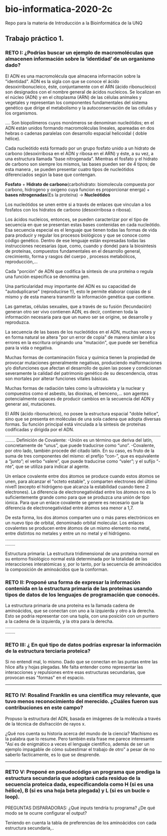 # bio-informatica-2020-2c
Repo para la materia de Introducción a la Bioinformática de la UNQ

## Trabajo práctico 1. 

### RETO I: ¿Podrías buscar un ejemplo de macromoléculas que almacenen información sobre la ‘identidad’ de un organismo dado?

El ADN es una macromolécula que almacena información sobre la "identidad".
ADN es la sigla con que se conoce el ácido desoxirribonucleico, éste, conjuntamente con el ARN (ácido ribonucleico) son designados con el nombre general de ácidos nucleicos. Se localizan en el núcleo (ADN) y en el citoplasma (ARN) de las células animales y vegetales y representan los componentes fundamentales del sistema genético que dirige el metabolismo y la autoconservación de las células y los organismos.

....
Son biopolímeros cuyos monómeros se denominan nucleótidos; en el ADN están unidos formando macromoléculas lineales, apareadas en dos hebras o cadenas paralelas con desarrollo espacial helicoidal ( doble hélice).

Cada nucleótido está formado por un grupo fosfato unido a un hidrato de carbono (desoxirribosa en el ADN y ribosa en el ARN) y éste, a su vez, a una estructura llamada "base nitrogenada". Mientras el fosfato y el hidrato de carbono son siempre los mismos, las bases pueden ser de 4 tipos; de esta manera , se pueden presentar cuatro tipos de nucleótidos diferenciados según la base que contengan.

**Fosfato** + **Hidrato de carbono**(carbohidrato: biomolecula compuesta por carbono, hidrogeno y oxigeno cuya funcion es proporcionar energa) + **bases nitrogenadas**(Es la proteína) -> **Nucleótidos**

Los nucleótidos se unen entre si a través de enlaces que vinculan a los fosfatos con los hidratos de carbono (desoxirribosa o ribosa).

Los ácidos nucleicos, entonces, se pueden caracterizar por el tipo de secuencia en que se presentan estas bases contenidas en cada nucleótido. Esa secuencia especial es el lenguaje que tienen todas las formas de vida para producir y regular los procesos biológicos y que se conoce como código genético. Dentro de ese lenguaje están expresadas todas las instrucciones necesarias (que, como, cuando y donde) para la biosíntesis de proteínas, compuestos fundamentales en el desarrollo general, crecimiento, forma y rasgos del cuerpo , procesos metabólicos, reproducción,...

Cada "porción" de ADN que codifica la síntesis de una proteína o regula una función especifica se denomina gen.

Una particularidad muy importante del ADN es su capacidad de "autoduplicarse" (reproducirse !!), esto le permite elaborar copias de si mismo y de esta manera transmitir la información genética que contiene.

Las gametas, células sexuales, que a través de su fusión (fecundación) generan otro ser vivo contienen ADN, es decir, contienen toda la información necesaria para que un nuevo ser se origine, se desarrolle y reproduzca.

	
La secuencia de las bases de los nucleótidos en el ADN, muchas veces y en forma natural se altera "por un error de copia" de manera similar a los errores en la escritura originando una "mutación", que puede ser benéfica para la vida o negativa.

 Muchas formas de contaminación física y química tienen la propiedad de provocar mutaciones generalmente negativas, produciendo malformaciones y/o disfunciones que afectan el desarrollo de quien las posee y condicionan severamente la calidad del patrimonio genético de su descendencia, otras son mortales por alterar funciones vitales básicas.

Muchas formas de radiación tales como la ultravioleta y la nuclear y compuestos como el asbesto, las dioxinas, el benceno,... son agentes potencialmente capaces de producir cambios en la secuencia del ADN y generar así, mutaciones.

El ARN (ácido ribonucleico), no posee la estructura espacial "doble hélice", sino que se presenta en moléculas de una sola cadena que adopta diversas formas. Su función principal está vinculada a la síntesis de proteínas codificadas y dirigida por el ADN.
....................................................................................................................................
Definición de Covalente: 
-Unión es un término que deriva del latín, concretamente de “unus”, que puede traducirse como “uno”.
-Covalente, por otro lado, también procede del citado latín. En su caso, es fruto de la suma de tres componentes del mismo: el prefijo “con-”, que es equivalente a “junto”; el verbo “valere”, que puede traducirse como “valer”; y el sufijo “-nte”, que se utiliza para indicar al agente.

Un enlace covalente entre dos átomos se produce cuando estos átomos se unen, para alcanzar el "octeto estable", y comparten electrones del último nivel1​ (excepto el hidrógeno que alcanza la estabilidad cuando tiene 2 electrones). La diferencia de electronegatividad entre los átomos no es lo suficientemente grande como para que se produzca una unión de tipo iónica. Para que un enlace covalente se genere es necesario que la diferencia de electronegatividad entre átomos sea menor a 1,7.

De esta forma, los dos átomos comparten uno o más pares electrónicos en un nuevo tipo de orbital, denominado orbital molecular. Los enlaces covalentes se producen entre átomos de un mismo elemento no metal, entre distintos no metales y entre un no metal y el hidrógeno.
....................................................................................................................................

Estructura primaria: La estructura tridimensional de una proteína normal en su entorno fisiológico normal está determinada por la totalidad de las interacciones interatómicas y, por lo tanto, por la secuencia de aminoácidos la composición de aminoácidos que la conforman.

### RETO II: Proponé una forma de expresar la información contenida en la estructura primaria de las proteínas usando tipos de datos de los lenguajes de programación que conocés.

La estructura primaria de una proteína es la llamada cadena de aminoácidos, que se conectan con uno a la izquierda y otro a la derecha. 
Esto se podria representar con una tupla, con una posición con un puntero a la cadena de la izquierda, y la otra para la derecha.
....................................................................................................................................

### RETO III: ¿ En qué tipo de datos podrías expresar la información de la estructura terciaria proteica?

Si no entendí mal, lo mismo. Dado que se conectan en las puntas entre las hlice alfa y hojas plegadas. Me falta entender como representar las interacciones y repulsiones entre esas estructuras secundarias, que provocan esas "formas" en el espacio.

-------------------------------------------------------------------------------------------------------------------------------------

### RETO IV: Rosalind Franklin es una científica muy relevante, que tuvo menos reconocimiento del merecido. ¿Cuáles fueron sus contribuciones en este campo?

Propuso la estructura del ADN, basada en imágenes de la molécula a través de la técnica de disfracción de rayos x.

¿Qué nos cuenta su historia acerca del mundo de la ciencia?
Machismo es la palabra que lo resume. Pero también esta frase me parece interesante "Así es de enigmático a veces el lenguaje científico, además de ser un ejemplo impagable de cómo subestimar el trabajo de otro" a pesar de no saberlo facticamente, es lo que se desprende.

-------------------------------------------------------------------------------------------------------------------------------------
### RETO V: Proponé en pseudocódigo un programa que prediga la estructura secundaria que adoptará cada residuo de la secuencia proteica dada, especificandola como H (si es una hélice), B (si es una hoja beta plegada) y L (si es un bucle o loop).

PREGUNTAS DISPARADORAS: ¿Qué inputs tendría tu programa? ¿De qué modo se te
ocurre configurar el output?

Teniendo en cuenta la tabla de preferencias de los aminoácidos con cada estructura secundaria,..

